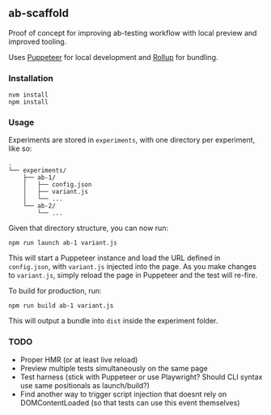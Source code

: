 ## ab-scaffold

Proof of concept for improving ab-testing workflow with local preview and improved tooling.

Uses [Puppeteer](https://pptr.dev/) for local development and [Rollup](https://rollupjs.org/) for bundling.

### Installation

```
nvm install
npm install
```

### Usage

Experiments are stored in `experiments`, with one directory per experiment, like so:

```
.
└── experiments/
    ├── ab-1/
    │   ├── config.json
    │   ├── variant.js
    │   └── ...
    └── ab-2/
        └── ...
```

Given that directory structure, you can now run:

```
npm run launch ab-1 variant.js
```

This will start a Puppeteer instance and load the URL defined in `config.json`, with `variant.js` injected into the page. As you make changes to `variant.js`, simply reload the page in Puppeteer and the test will re-fire.

To build for production, run:

```
npm run build ab-1 variant.js
```

This will output a bundle into `dist` inside the experiment folder.

### TODO

- Proper HMR (or at least live reload)
- Preview multiple tests simultaneously on the same page
- Test harness (stick with Puppeteer or use Playwright? Should CLI syntax use same positionals as launch/build?)
- Find another way to trigger script injection that doesnt rely on DOMContentLoaded (so that tests can use this event themselves)
